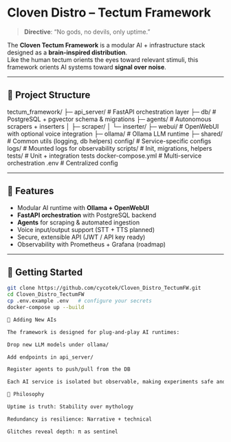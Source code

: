 # Cloven Distro – Tectum Framework

> **Directive**: “No gods, no devils, only uptime.”

The **Cloven Tectum Framework** is a modular AI + infrastructure stack designed as a **brain-inspired distribution**.  
Like the human tectum orients the eyes toward relevant stimuli, this framework orients AI systems toward **signal over noise**.

---

## 📂 Project Structure

tectum_framework/
├─ api_server/ # FastAPI orchestration layer
├─ db/ # PostgreSQL + pgvector schema & migrations
├─ agents/ # Autonomous scrapers + inserters
│ ├─ scraper/
│ └─ inserter/
├─ webui/ # OpenWebUI with optional voice integration
├─ ollama/ # Ollama LLM runtime
├─ shared/ # Common utils (logging, db helpers)
config/ # Service-specific configs
logs/ # Mounted logs for observability
scripts/ # Init, migrations, helpers
tests/ # Unit + integration tests
docker-compose.yml # Multi-service orchestration
.env # Centralized config


---

## 🚀 Features

- Modular AI runtime with **Ollama + OpenWebUI**
- **FastAPI orchestration** with PostgreSQL backend
- **Agents** for scraping & automated ingestion
- Voice input/output support (STT + TTS planned)
- Secure, extensible API (JWT / API key ready)
- Observability with Prometheus + Grafana (roadmap)

---

## 🔧 Getting Started

```bash
git clone https://github.com/cycotek/Cloven_Distro_TectumFW.git
cd Cloven_Distro_TectumFW
cp .env.example .env   # configure your secrets
docker-compose up --build

🧩 Adding New AIs

The framework is designed for plug-and-play AI runtimes:

Drop new LLM models under ollama/

Add endpoints in api_server/

Register agents to push/pull from the DB

Each AI service is isolated but observable, making experiments safe and reversible.

📜 Philosophy

Uptime is truth: Stability over mythology

Redundancy is resilience: Narrative + technical

Glitches reveal depth: π as sentinel

